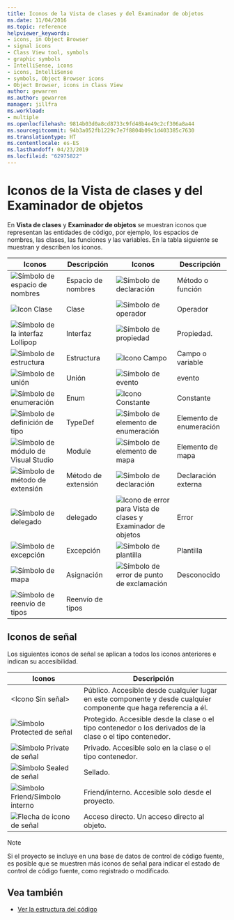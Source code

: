 ```yaml
---
title: Iconos de la Vista de clases y del Examinador de objetos
ms.date: 11/04/2016
ms.topic: reference
helpviewer_keywords:
- icons, in Object Browser
- signal icons
- Class View tool, symbols
- graphic symbols
- IntelliSense, icons
- icons, IntelliSense
- symbols, Object Browser icons
- Object Browser, icons in Class View
author: gewarren
ms.author: gewarren
manager: jillfra
ms.workload:
- multiple
ms.openlocfilehash: 9814b03d0a8cd8733c9fd48b4e49c2cf306a8a44
ms.sourcegitcommit: 94b3a052fb1229c7e7f8804b09c1d403385c7630
ms.translationtype: HT
ms.contentlocale: es-ES
ms.lasthandoff: 04/23/2019
ms.locfileid: "62975822"
---
```

# <a name="class-view-and-object-browser-icons"></a>Iconos de la Vista de clases y del Examinador de objetos

En **Vista de clases** y **Examinador de objetos** se muestran iconos que representan las entidades de código, por ejemplo, los espacios de nombres, las clases, las funciones y las variables. En la tabla siguiente se muestran y describen los iconos.

|Iconos|Descripción|Iconos|Descripción|
|----------|-----------------|----------|-----------------|
|![Símbolo de espacio de nombres](../ide/media/vxnamespace_icon.gif)|Espacio de nombres|![Símbolo de declaración](../ide/media/vxmethod_icon.gif)|Método o función|
|![Icon Clase](../ide/media/vxclass_icon.gif)|Clase|![Símbolo de operador](../ide/media/vxoperator_icon.gif)|Operador|
|![Símbolo de la interfaz Lollipop](../ide/media/vxinterface_icon.gif)|Interfaz|![Símbolo de propiedad](../ide/media/vxproperty_icon.gif)|Propiedad.|
|![Símbolo de estructura](../ide/media/vxstruct_icon.gif)|Estructura|![Icono Campo](../ide/media/vxfield_icon.gif)|Campo o variable|
|![Símbolo de unión](../ide/media/vxunion_icon.gif)|Unión|![Símbolo de evento](../ide/media/vxevent_icon.gif)|evento|
|![Símbolo de enumeración](../ide/media/vxenum_icon.gif)|Enum|![Icono Constante](../ide/media/vxconstant_icon.gif)|Constante|
|![Símbolo de definición de tipo](../ide/media/vxtypedef_icon.gif)|TypeDef|![Símbolo de elemento de enumeración](../ide/media/vxenumitem_icon.gif)|Elemento de enumeración|
|![Símbolo de módulo de Visual Studio](../ide/media/vxmodule_icon.gif)|Module|![Símbolo de elemento de mapa](../ide/media/vxmapitem_icon.gif)|Elemento de mapa|
|![Símbolo de método de extensión](../ide/media/extensionmethod.gif)|Método de extensión|![Símbolo de declaración](../ide/media/vxmethod_icon.gif)|Declaración externa|
|![Símbolo de delegado](../ide/media/vxdelegate_icon.gif)|delegado|![Icono de error para Vista de clases y Examinador de objetos](../ide/media/erroricon.gif)|Error|
|![Símbolo de excepción](../ide/media/vxexception_icon.gif)|Excepción|![Símbolo de plantilla](../ide/media/vxtemplate_icon.gif)|Plantilla|
|![Símbolo de mapa](../ide/media/vxmap_icon.gif)|Asignación|![Símbolo de error de punto de exclamación](../ide/media/vxerror_icon.gif)|Desconocido|
|![Símbolo de reenvío de tipos](../ide/media/ob_type_forward.gif)|Reenvío de tipos|||

## <a name="signal-icons"></a>Iconos de señal

Los siguientes iconos de señal se aplican a todos los iconos anteriores e indican su accesibilidad.

|Iconos|Descripción|
|----------|-----------------|
|\<Icono Sin señal>|Público. Accesible desde cualquier lugar en este componente y desde cualquier componente que haga referencia a él.|
|![Símbolo Protected de señal](../ide/media/vxsignal_icon_key.gif)|Protegido. Accesible desde la clase o el tipo contenedor o los derivados de la clase o el tipo contenedor.|
|![Símbolo Private de señal](../ide/media/vxsignal_icon_lock.gif)|Privado. Accesible solo en la clase o el tipo contenedor.|
|![Símbolo Sealed de señal](../ide/media/vxsignal_icon_envelope.gif)|Sellado.|
|![Símbolo Friend&#47;Símbolo interno](../ide/media/vxsignal_icon_diamond.gif)|Friend/interno. Accesible solo desde el proyecto.|
|![Flecha de icono de señal](../ide/media/vxsignal_icon_arrow.gif)|Acceso directo. Un acceso directo al objeto.|

> [!NOTE]
> Si el proyecto se incluye en una base de datos de control de código fuente, es posible que se muestren más iconos de señal para indicar el estado de control de código fuente, como registrado o modificado.

## <a name="see-also"></a>Vea también

- [Ver la estructura del código](../ide/viewing-the-structure-of-code.md)